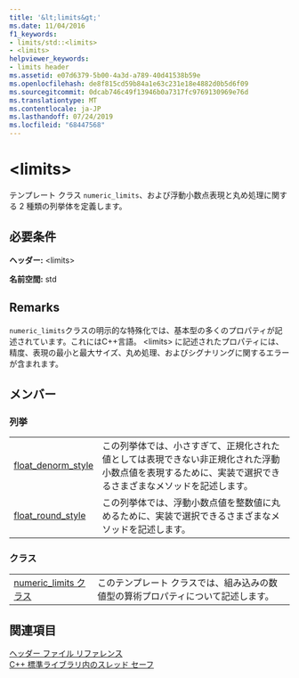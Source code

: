 ```yaml
---
title: '&lt;limits&gt;'
ms.date: 11/04/2016
f1_keywords:
- limits/std::<limits>
- <limits>
helpviewer_keywords:
- limits header
ms.assetid: e07d6379-5b00-4a3d-a789-40d41538b59e
ms.openlocfilehash: de8f815cd59b84a1e63c231e18e4882d0b5d6f09
ms.sourcegitcommit: 0dcab746c49f13946b0a7317fc9769130969e76d
ms.translationtype: MT
ms.contentlocale: ja-JP
ms.lasthandoff: 07/24/2019
ms.locfileid: "68447568"
---
```

# <a name="ltlimitsgt"></a>&lt;limits&gt;

テンプレート クラス `numeric_limits`、および浮動小数点表現と丸め処理に関する 2 種類の列挙体を定義します。

## <a name="requirements"></a>必要条件

**ヘッダー:** \<limits>

**名前空間:** std

## <a name="remarks"></a>Remarks

`numeric_limits`クラスの明示的な特殊化では、基本型の多くのプロパティが記述されています。これにはC++言語。 \<limits> に記述されたプロパティには、精度、表現の最小と最大サイズ、丸め処理、およびシグナリングに関するエラーが含まれます。

## <a name="members"></a>メンバー

### <a name="enumerations"></a>列挙

|||
|-|-|
|[float_denorm_style](../standard-library/limits-enums.md#float_denorm_style)|この列挙体では、小さすぎて、正規化された値としては表現できない非正規化された浮動小数点値を表現するために、実装で選択できるさまざまなメソッドを記述します。|
|[float_round_style](../standard-library/limits-enums.md#float_round_style)|この列挙体では、浮動小数点値を整数値に丸めるために、実装で選択できるさまざまなメソッドを記述します。|

### <a name="classes"></a>クラス

|||
|-|-|
|[numeric_limits クラス](../standard-library/numeric-limits-class.md)|このテンプレート クラスでは、組み込みの数値型の算術プロパティについて記述します。|

## <a name="see-also"></a>関連項目

[ヘッダー ファイル リファレンス](../standard-library/cpp-standard-library-header-files.md)\
[C++ 標準ライブラリ内のスレッド セーフ](../standard-library/thread-safety-in-the-cpp-standard-library.md)
